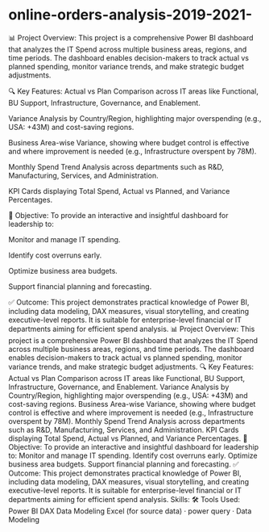 # online-orders-analysis-2019-2021-
📊 Project Overview:
This project is a comprehensive Power BI dashboard that analyzes the IT Spend across multiple business areas, regions, and time periods. The dashboard enables decision-makers to track actual vs planned spending, monitor variance trends, and make strategic budget adjustments.

🔍 Key Features:
Actual vs Plan Comparison across IT areas like Functional, BU Support, Infrastructure, Governance, and Enablement.

Variance Analysis by Country/Region, highlighting major overspending (e.g., USA: +43M) and cost-saving regions.

Business Area-wise Variance, showing where budget control is effective and where improvement is needed (e.g., Infrastructure overspent by 78M).

Monthly Spend Trend Analysis across departments such as R&D, Manufacturing, Services, and Administration.

KPI Cards displaying Total Spend, Actual vs Planned, and Variance Percentages.

🎯 Objective:
To provide an interactive and insightful dashboard for leadership to:

Monitor and manage IT spending.

Identify cost overruns early.

Optimize business area budgets.

Support financial planning and forecasting.

✅ Outcome:
This project demonstrates practical knowledge of Power BI, including data modeling, DAX measures, visual storytelling, and creating executive-level reports. It is suitable for enterprise-level financial or IT departments aiming for efficient spend analysis.
📊 Project Overview: This project is a comprehensive Power BI dashboard that analyzes the IT Spend across multiple business areas, regions, and time periods. The dashboard enables decision-makers to track actual vs planned spending, monitor variance trends, and make strategic budget adjustments. 🔍 Key Features: Actual vs Plan Comparison across IT areas like Functional, BU Support, Infrastructure, Governance, and Enablement. Variance Analysis by Country/Region, highlighting major overspending (e.g., USA: +43M) and cost-saving regions. Business Area-wise Variance, showing where budget control is effective and where improvement is needed (e.g., Infrastructure overspent by 78M). Monthly Spend Trend Analysis across departments such as R&D, Manufacturing, Services, and Administration. KPI Cards displaying Total Spend, Actual vs Planned, and Variance Percentages. 🎯 Objective: To provide an interactive and insightful dashboard for leadership to: Monitor and manage IT spending. Identify cost overruns early. Optimize business area budgets. Support financial planning and forecasting. ✅ Outcome: This project demonstrates practical knowledge of Power BI, including data modeling, DAX measures, visual storytelling, and creating executive-level reports. It is suitable for enterprise-level financial or IT departments aiming for efficient spend analysis.
Skills: 🛠️ Tools Used: Power BI DAX Data Modeling Excel (for source data) · power query · Data Modeling
